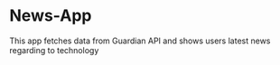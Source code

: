 # News-App
This app fetches data from Guardian API and shows users latest news regarding to technology

